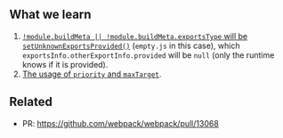 ## What we learn

1. [`!module.buildMeta || !module.buildMeta.exportsType` will be `setUnknownExportsProvided()`](https://github.com/webpack/webpack/blob/675402ee748d399447d77b19a5ab681a12006bba/lib/FlagDependencyExportsPlugin.js#L57-L65) (`empty.js` in this case), which `exportsInfo.otherExportInfo.provided` will be `null` (only the runtime knows if it is provided).
2. [The usage of `priority` and `maxTarget`](https://github.com/webpack/webpack/pull/13068).

## Related

- PR: https://github.com/webpack/webpack/pull/13068
